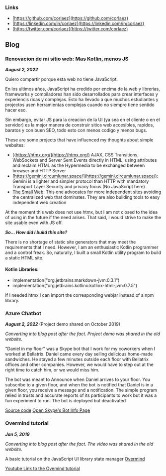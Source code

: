 ### Links

* [https://github.com/corlaez](https://github.com/corlaez)
* [https://linkedin.com/in/corlaez](https://linkedin.com/in/corlaez)
* [https://twitter.com/corlaez](https://twitter.com/corlaez)

## Blog

### Renovacion de mi sitio web: Mas Kotlin, menos JS

***August 2, 2022***

Quiero compartir porque esta web no tiene JavaScript.

En los ultimos años, JavaScript ha credido por encima de la web y librerias, frameworks y compiladores han sido desarrollados para crear interfaces y experiencis ricas y complejas.
Esto ha llevado a que muchos estudiantes y projectos usen herramientas complejas cuando no siempre tiene sentido hacer eso.

Sin embargo, evitar JS para la creacion de la UI (ya sea en el cliente o en el servidor) es la mejor manera de construir sitios web accesibles, rapidos, baratos y con buen SEO, todo esto con menos codigo y menos bugs.

These are some projects that have influenced my thoughts about simple websites:

* [(https://htmx.org/](https://htmx.org/) AJAX, CSS Transitions, WebSockets and Server Sent Events directly in HTML, using attributes and reclaim HTML as the Hypermedia to be exchanged between browser and HTTP Server
* [https://gemini.circumlunar.space/](https://gemini.circumlunar.space/): Gemini is a lighter and simpler protocol than HTTP with mandatory Transport Layer Security and privacy focus (No JavaScript here)
* [The Small Web](https://ar.al/2020/08/07/what-is-the-small-web/): This one advocates for more independent sites avoiding the centralized web that dominates. They are also building tools to easy independent web creation

At the moment this web does not use htmx, but I am not closed to the idea of using in the future if the need arises. That said, I would strive to make the site usable even with JS off.

***So... How did I build this site?***

There is no shortage of static site generators that may meet the requirements that I need. However, I am an enthusiastic Kotlin programmer and a control freak.
So, naturally, I built a small Kotlin utility program to build a static HTML site.

#### Kotlin Libraries:

* implementation("org.jetbrains:markdown-jvm:0.3.1")
* implementation("org.jetbrains.kotlinx:kotlinx-html-jvm:0.7.5")

If I needed htmx I can import the corresponding webjar instead of a npm library.

### Azure Chatbot

***August 2, 2022*** (Project demo shared on October 2019)

*Converting into blog post after the fact. Project demo was shared in the old website.*

"Daniel in my floor" was a Skype bot that I work for my coworkers when I worked at Bellatrix. Daniel came every day selling delicious home-made sandwiches.
He stayed a few minutes outside each floor with Bellatrix offices and other companies. However, we would have to step out at the right time to catch him, or we would miss him.

The bot was meant to Announce when Daniel arrives to your floor. You subscribe to a given floor, and when the bot is notified that Daniel is in a given floor, you receive a message and a notification.
The simple program relied in trusts and accurate reports of its participants to work but it was a fun experiment to run. The bot is deployed but deactivated

[Source code](https://github.com/corlaez/df-bot)
<a target="_blank" rel="noopener" href="https://join.skype.com/bot/6397acda-dd3f-46e2-a90b-af14bd2c6565">Open Skype's Bot Info Page</a>

### Overmind tutorial

***Jan 5, 2019***

*Converting into blog post after the fact. The video was shared in the old website.*

A basic tutorial on the JavaScript UI library state manager [Overmind](https://overmindjs.org/)

[Youtube Link to the Ovemind tutorial](https://www.youtube.com/watch?v=pe1F0-A-e8U)
